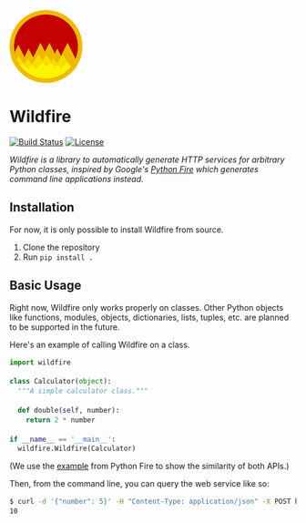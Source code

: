 ![wildfire logo](logo.png)

# Wildfire

[![Build Status](https://travis-ci.org/floscha/wildfire.svg?branch=master)](https://travis-ci.org/floscha/wildfire)
[![License](https://img.shields.io/badge/License-Apache%202.0-blue.svg)](https://opensource.org/licenses/Apache-2.0)

*Wildfire is a library to automatically generate HTTP services for arbitrary Python classes, inspired by Google's [Python Fire](https://opensource.google.com/projects/python-fire) which generates command line applications instead.*

## Installation

For now, it is only possible to install Wildfire from source.
1. Clone the repository
1. Run `pip install .`


## Basic Usage

Right now, Wildfire only works properly on classes.
Other Python objects like functions, modules, objects, dictionaries, lists, tuples, etc. are planned to be supported in the future.

Here's an example of calling Wildfire on a class.

```python
import wildfire

class Calculator(object):
  """A simple calculator class."""

  def double(self, number):
    return 2 * number

if __name__ == '__main__':
  wildfire.Wildfire(Calculator)
```
(We use the [example](https://github.com/google/python-fire#basic-usage) from Python Fire to show the similarity of both APIs.)

Then, from the command line, you can query the web service like so:

```bash
$ curl -d '{"number": 5}' -H "Content-Type: application/json" -X POST http://localhost:5000/double
10
```
